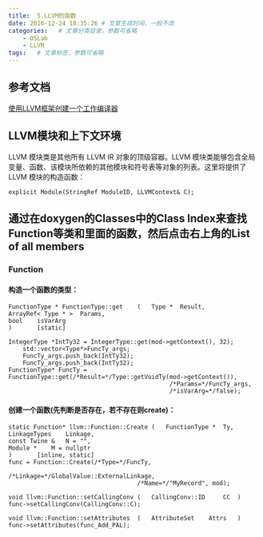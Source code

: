 ```yaml
---
title:  5.LLVM的函数
date: 2016-12-24 18:35:26 # 文章生成时间，一般不改
categories:   # 文章分类目录，参数可省略
    - OSLab
    - LLVM
tags:   # 文章标签，参数可省略
---
```

## 参考文档
[使用LLVM框架创建一个工作编译器](http://www.ibm.com/developerworks/cn/opensource/os-createcompilerllvm1/)

## LLVM模块和上下文环境
LLVM 模块类是其他所有 LLVM IR 对象的顶级容器。LLVM 模块类能够包含全局变量、函数、该模块所依赖的其他模块和符号表等对象的列表。这里将提供了 LLVM 模块的构造函数：
```
explicit Module(StringRef ModuleID, LLVMContext& C);
```

## 通过在doxygen的Classes中的Class Index来查找Function等类和里面的函数，然后点击右上角的List of all members
### Function
#### 构造一个函数的类型：
```
FunctionType * FunctionType::get	(	Type * 	Result,
ArrayRef< Type * > 	Params,
bool 	isVarArg
)		[static]

IntegerType *IntTy32 = IntegerType::get(mod->getContext(), 32);
	std::vector<Type*>FuncTy_args;
	FuncTy_args.push_back(IntTy32);
	FuncTy_args.push_back(IntTy32);
FunctionType* FuncTy = FunctionType::get(/*Result=*/Type::getVoidTy(mod->getContext()),
  											 /*Params=*/FuncTy_args,
											 /*isVarArg=*/false);

```
#### 创建一个函数(先判断是否存在，若不存在则create)：
```
static Function* llvm::Function::Create	(	FunctionType * 	Ty,
LinkageTypes 	Linkage,
const Twine & 	N = "",
Module * 	M = nullptr
)		[inline, static]
func = Function::Create(/*Type=*/FuncTy,
									/*Linkage=*/GlobalValue::ExternalLinkage,
									/*Name=*/"MyRecord", mod);

void llvm::Function::setCallingConv	(	CallingConv::ID 	CC	)
func->setCallingConv(CallingConv::C);

void llvm::Function::setAttributes	(	AttributeSet 	Attrs	)
func->setAttributes(func_Add_PAL);

```
